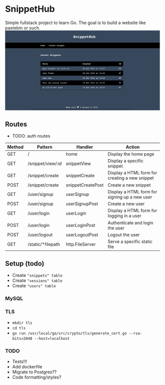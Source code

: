 # SnippetHub
Simple fullstack project to learn Go. The goal is to build a website like pastebin or such.
![homepage](/images/homepage.png "Snippethub homepage")
## Routes
- TODO: auth routes

| Method | Pattern | Handler | Action |
| ----------- | ----------- | ----------- | ----------- |
| GET | / | home | Display the home page |
| GET | /snippet/view/:id | snippetView | Display a specific snippet |
| GET | /snippet/create | snippetCreate | Display a HTML form for creating a new snippet |
| POST | /snippet/create | snippetCreatePost | Create a new snippet |
| GET | /user/signup | userSignup | Display a HTML form for signing up a new user |
| POST | /user/signup | userSignupPost | Create a new user |
| GET | /user/login | userLogin | Display a HTML form for logging in a user |
| POST | /user/login | userLoginPost | Authenticate and login the user |
| POST | /user/logout | userLogoutPost | Logout the user |
| GET | /static/*filepath | http.FileServer | Serve a specific static file |

## Setup (todo)
- Create `"snippets" table`
- Create `"sessions" table`
- Create `"users" table`

### MySQL
### TLS
- `mkdir tls`
- `cd tls`
- `go run /usr/local/go/src/crypto/tls/generate_cert.go --rsa-bits=2048 --host=localhost`

### TODO
- Tests!!!
- Add dockerfile
- Migrate to Postgres??
- Code formatting/styles?